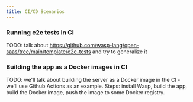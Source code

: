 ```yaml
---
title: CI/CD Scenarios
---
```


### Running e2e tests in CI

TODO: talk about https://github.com/wasp-lang/open-saas/tree/main/template/e2e-tests and try to generalize it

### Building the app as a Docker images in CI

TODO: we'll talk about building the server as a Docker image in the CI - we'll use Github Actions as an example. Steps: install Wasp, build the app, build the Docker image, push the image to some Docker registry.